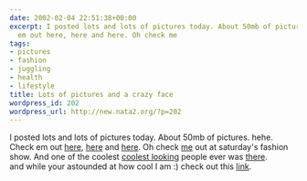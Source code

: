 ```yaml
---
date: 2002-02-04 22:51:38+00:00
excerpt: I posted lots and lots of pictures today. About 50mb of pictures. hehe. Check
  em out here, here and here. Oh check me
tags:
- pictures
- fashion
- juggling
- health
- lifestyle
title: Lots of pictures and a crazy face
wordpress_id: 202
wordpress_url: http://new.nata2.org/?p=202
---
```


I posted lots and lots of pictures today. About 50mb of pictures. hehe. Check em out <a href="https://web.archive.org/web/20030814003134/http://www.nata2.info//?path=pictures%2Fmisc%2Fjuggling">here</a>, <a href="https://web.archive.org/web/20030814003134/http://www.nata2.info//?path=pictures%2Fmisc%2Fbreakin">here</a> and <a href="https://web.archive.org/web/20030814003134/http://www.nata2.info//?path=pictures%2Fmisc%2Ffashion_show">here</a>. Oh check <a href="https://web.archive.org/web/20030814003134/http://www.nata2.info//?path=pictures%2Fmisc%2Ffashion_show&img=P2030074.JPG">me</a> out at saturday's fashion show. And one of the coolest <a href="http://www.trishastar.com/"> coolest looking</a> people ever was <a href="https://web.archive.org/web/20030814003134/http://www.nata2.info//?path=pictures%2Fmisc%2Ffashion_show&img=P1010040.JPG">there</a>. <br/>and while your astounded at how cool I am :) check out this <a href="http://www.cnn.com/2002/HEALTH/02/03/prosthetic.face/index.html">link</a>.